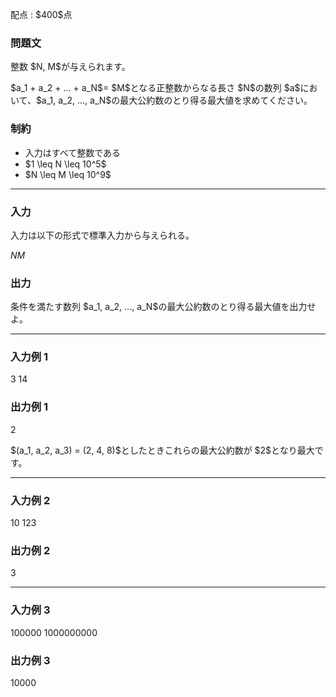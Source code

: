 
<div>

<span>

<span>

<p>
配点 : $400$点
</p>

<div>

<section>

### **問題文**

<p>
整数 $N, M$が与えられます。
</p>

<p>
$a_1 + a_2 + ... + a_N$= $M$となる正整数からなる長さ $N$の数列 $a$において、$a_1, a_2, ..., a_N$の最大公約数のとり得る最大値を求めてください。
</p>

</section>

</div>

<div>

<section>

### **制約**

<ul>

<li>
入力はすべて整数である
</li>

<li>
$1 \leq N \leq 10^5$
</li>

<li>
$N \leq M \leq 10^9$
</li>

</ul>

</section>

</div>

---

<div>

<div>

<section>

### **入力**

<p>
入力は以下の形式で標準入力から与えられる。
</p>

<div>

$N$$M$
</div>

</section>

</div>

<div>

<section>

### **出力**

<p>
条件を満たす数列 $a_1, a_2, ..., a_N$の最大公約数のとり得る最大値を出力せよ。
</p>

</section>

</div>

</div>

---

<div>

<section>

### **入力例 1**

<div>

3 14

</div>

</section>

</div>

<div>

<section>

### **出力例 1**

<div>

2

</div>

<p>
$(a_1, a_2, a_3) = (2, 4, 8)$としたときこれらの最大公約数が $2$となり最大です。
</p>

</section>

</div>

---

<div>

<section>

### **入力例 2**

<div>

10 123

</div>

</section>

</div>

<div>

<section>

### **出力例 2**

<div>

3

</div>

</section>

</div>

---

<div>

<section>

### **入力例 3**

<div>

100000 1000000000

</div>

</section>

</div>

<div>

<section>

### **出力例 3**

<div>

10000

</div>

</section>

</div>

</span>

</span>

</div>
